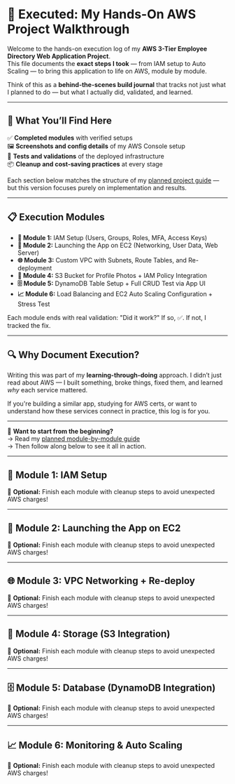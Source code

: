 # 📂 Executed: My Hands-On AWS Project Walkthrough

Welcome to the hands-on execution log of my **AWS 3-Tier Employee Directory Web Application Project**.  
This file documents the **exact steps I took** — from IAM setup to Auto Scaling — to bring this application to life on AWS, module by module.

Think of this as a **behind-the-scenes build journal** that tracks not just what I planned to do — but what I actually did, validated, and learned.

---

## 🧠 What You’ll Find Here

✅ **Completed modules** with verified setups  
🖼️ **Screenshots and config details** of my AWS Console setup  
🧪 **Tests and validations** of the deployed infrastructure  
📦 **Cleanup and cost-saving practices** at every stage

Each section below matches the structure of my [planned project guide](./planned.md) — but this version focuses purely on implementation and results.

---

## 📋 Execution Modules

- **🚀 Module 1:** IAM Setup (Users, Groups, Roles, MFA, Access Keys)  
- **🚀 Module 2:** Launching the App on EC2 (Networking, User Data, Web Server)  
- **🌐 Module 3:** Custom VPC with Subnets, Route Tables, and Re-deployment  
- **💾 Module 4:** S3 Bucket for Profile Photos + IAM Policy Integration  
- **🗄️ Module 5:** DynamoDB Table Setup + Full CRUD Test via App UI  
- **📈 Module 6:** Load Balancing and EC2 Auto Scaling Configuration + Stress Test

Each module ends with real validation: "Did it work?" If so, ✅. If not, I tracked the fix.

---

## 🔍 Why Document Execution?

Writing this was part of my **learning-through-doing** approach. I didn’t just read about AWS — I built something, broke things, fixed them, and learned *why* each service mattered.

If you're building a similar app, studying for AWS certs, or want to understand how these services connect in practice, this log is for you.

---

📎 **Want to start from the beginning?**  
→ Read my [planned module-by-module guide](./planned.md)  
→ Then follow along below to see it all in action.

---

## 🚀 Module 1: IAM Setup

<!-- Fill in details of setting up IAM users, groups, policies, roles, MFA, etc -->
🧹 **Optional:** Finish each module with cleanup steps to avoid unexpected AWS charges!

---

## 🚀 Module 2: Launching the App on EC2

<!-- Fill in EC2 launch steps, user data script, validation steps -->
🧹 **Optional:** Finish each module with cleanup steps to avoid unexpected AWS charges!

---

## 🌐 Module 3: VPC Networking + Re-deploy

<!-- Custom VPC, subnets, IGW, route tables, and app redeployment -->
🧹 **Optional:** Finish each module with cleanup steps to avoid unexpected AWS charges!

---

## 💾 Module 4: Storage (S3 Integration)

<!-- S3 bucket creation, bucket policy, EC2 app update, test upload -->
🧹 **Optional:** Finish each module with cleanup steps to avoid unexpected AWS charges!

---

## 🗄️ Module 5: Database (DynamoDB Integration)

<!-- DynamoDB table creation, full CRUD test via app -->
🧹 **Optional:** Finish each module with cleanup steps to avoid unexpected AWS charges!

---

## 📈 Module 6: Monitoring & Auto Scaling

<!-- Load balancer setup, ASG, launch template, stress test, scale-out -->
🧹 **Optional:** Finish each module with cleanup steps to avoid unexpected AWS charges!
